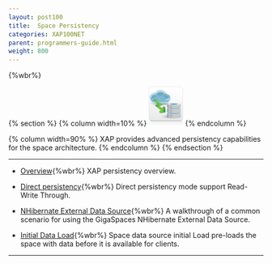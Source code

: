 ```yaml
---
layout: post100
title:  Space Persistency
categories: XAP100NET
parent: programmers-guide.html
weight: 800
---
```


{%wbr%}


{% section %}
{% column  width=10% %}
![space-document.png](/attachment_files/subject/persistence.png)
{% endcolumn %}

{% column width=90% %}
XAP provides advanced persistency capabilities for the space architecture.
{% endcolumn %}
{% endsection %}

<hr/>


- [Overview](./space-persistency.html){%wbr%}
XAP persistency overview.

- [Direct persistency](./direct-persistency.html){%wbr%}
Direct persistency mode support Read-Write Through.

- [NHibernate External Data Source](./hibernate-space-persistency.html){%wbr%}
A walkthrough of a common scenario for using the GigaSpaces NHibernate External Data Source.

- [Initial Data Load](./space-persistency-initial-load.html){%wbr%}
Space data source initial Load pre-loads the space with data before it is available for clients.

<hr/>



